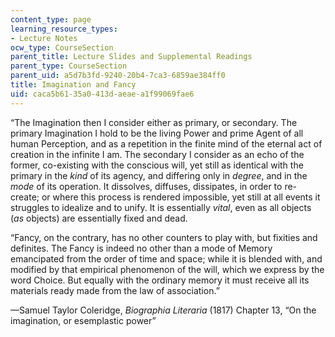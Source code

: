 ```yaml
---
content_type: page
learning_resource_types:
- Lecture Notes
ocw_type: CourseSection
parent_title: Lecture Slides and Supplemental Readings
parent_type: CourseSection
parent_uid: a5d7b3fd-9240-20b4-7ca3-6859ae384ff0
title: Imagination and Fancy
uid: caca5b61-35a0-413d-aeae-a1f99069fae6
---
```


“The Imagination then I consider either as primary, or secondary. The primary Imagination I hold to be the living Power and prime Agent of all human Perception, and as a repetition in the finite mind of the eternal act of creation in the infinite I am. The secondary I consider as an echo of the former, co-existing with the conscious will, yet still as identical with the primary in the _kind_ of its agency, and differing only in _degree_, and in the _mode_ of its operation. It dissolves, diffuses, dissipates, in order to re-create; or where this process is rendered impossible, yet still at all events it struggles to idealize and to unify. It is essentially _vital_, even as all objects (_as_ objects) are essentially fixed and dead.

“Fancy, on the contrary, has no other counters to play with, but fixities and definites. The Fancy is indeed no other than a mode of Memory emancipated from the order of time and space; while it is blended with, and modified by that empirical phenomenon of the will, which we express by the word Choice. But equally with the ordinary memory it must receive all its materials ready made from the law of association.”

—Samuel Taylor Coleridge, _Biographia Literaria_ (1817) Chapter 13, “On the imagination, or esemplastic power”